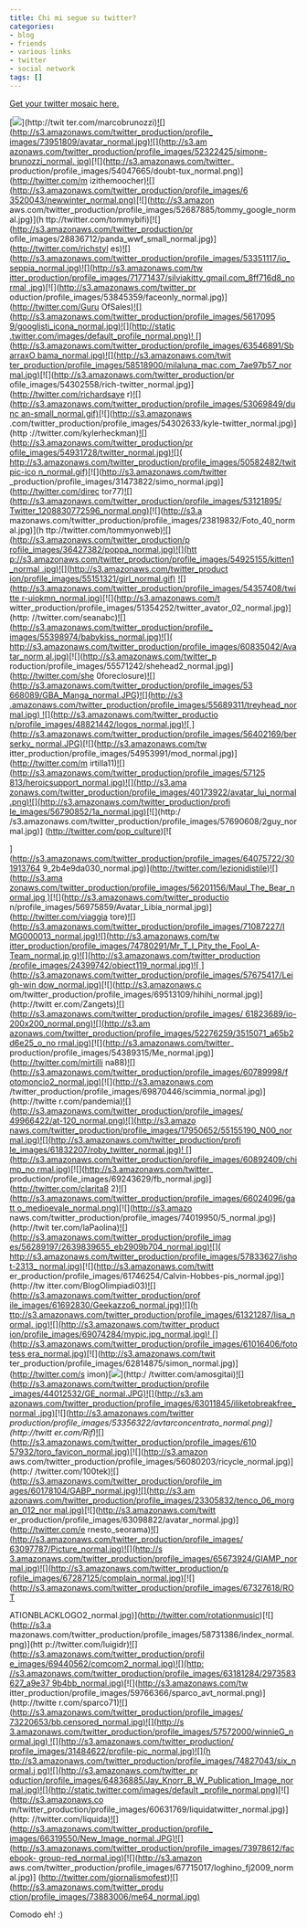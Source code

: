 ```yaml
---
title: Chi mi segue su twitter?
categories:
- blog
- friends
- various links
- twitter
- social network
tags: []
---
```

[Get your twitter mosaic here.](http://sxoop.com/twitter/mosaic.pl)

[![](http://static.twitter.com/images/default_profile_normal.png)](http://twit
ter.com/marcobrunozzi)[![](http://s3.amazonaws.com/twitter_production/profile_
images/73951809/avatar_normal.jpg)](http://twitter.com/gwave)[![](http://s3.am
azonaws.com/twitter_production/profile_images/52322425/simone-brunozzi_normal.
jpg)](http://twitter.com/simone_brunozzi)[![](http://s3.amazonaws.com/twitter_
production/profile_images/54047665/doubt-tux_normal.png)](http://twitter.com/m
izithemoocher)[![](http://s3.amazonaws.com/twitter_production/profile_images/6
3520043/newwinter_normal.png)](http://twitter.com/zshall)[![](http://s3.amazon
aws.com/twitter_production/profile_images/52687885/tommy_google_normal.jpg)](h
ttp://twitter.com/tommybifi)[![](http://s3.amazonaws.com/twitter_production/pr
ofile_images/28836712/panda_wwf_small_normal.jpg)](http://twitter.com/richstyl
es)[![](http://s3.amazonaws.com/twitter_production/profile_images/53351117/io_
seppia_normal.jpg)](http://twitter.com/jibbolo)[![](http://s3.amazonaws.com/tw
itter_production/profile_images/71771437/silviakitty_gmail.com_8ff716d8_normal
.jpg)](http://twitter.com/Silviakittys)[![](http://s3.amazonaws.com/twitter_pr
oduction/profile_images/53845359/faceonly_normal.jpg)](http://twitter.com/Guru
OfSales)[![](http://s3.amazonaws.com/twitter_production/profile_images/5617095
9/googlisti_icona_normal.jpg)](http://twitter.com/Googlisti)[![](http://static
.twitter.com/images/default_profile_normal.png)](http://twitter.com/huangws)[!
[](http://s3.amazonaws.com/twitter_production/profile_images/63546891/SbarraxO
bama_normal.jpg)](http://twitter.com/sbarrax)[![](http://s3.amazonaws.com/twit
ter_production/profile_images/58518900/milaluna_mac.com_7ae97b57_normal.jpg)](
http://twitter.com/milaluna)[![](http://s3.amazonaws.com/twitter_production/pr
ofile_images/54302558/rich-twitter_normal.jpg)](http://twitter.com/richardsaye
r)[![](http://s3.amazonaws.com/twitter_production/profile_images/53069849/dunc
an-small_normal.gif)](http://twitter.com/DuncanCarver)[![](http://s3.amazonaws
.com/twitter_production/profile_images/54302633/kyle-twitter_normal.jpg)](http
://twitter.com/kylerheckman)[![](http://s3.amazonaws.com/twitter_production/pr
ofile_images/54931728/twitter_normal.jpg)](http://twitter.com/Pseudorant)[![](
http://s3.amazonaws.com/twitter_production/profile_images/50582482/twitpic-ico
n_normal.gif)](http://twitter.com/TwitPic)[![](http://s3.amazonaws.com/twitter
_production/profile_images/31473822/simo_normal.jpg)](http://twitter.com/direc
tor77)[![](http://s3.amazonaws.com/twitter_production/profile_images/53121895/
Twitter_1208830772596_normal.png)](http://twitter.com/1000000)[![](http://s3.a
mazonaws.com/twitter_production/profile_images/23819832/Foto_40_normal.jpg)](h
ttp://twitter.com/tommyonweb)[![](http://s3.amazonaws.com/twitter_production/p
rofile_images/36427382/poppa_normal.jpg)](http://twitter.com/poppa254)[![](htt
p://s3.amazonaws.com/twitter_production/profile_images/54925155/kitten1_normal
.jpg)](http://twitter.com/svarogg)[![](http://s3.amazonaws.com/twitter_product
ion/profile_images/55151321/girl_normal.gif)](http://twitter.com/UnpopularMan)
[![](http://s3.amazonaws.com/twitter_production/profile_images/54357408/twitte
r-uiokmn_normal.jpg)](http://twitter.com/uiokmn)[![](http://s3.amazonaws.com/t
witter_production/profile_images/51354252/twitter_avator_02_normal.jpg)](http:
//twitter.com/seanabc)[![](http://s3.amazonaws.com/twitter_production/profile_
images/55398974/babykiss_normal.jpg)](http://twitter.com/XilomoparkYouth)[![](
http://s3.amazonaws.com/twitter_production/profile_images/60835042/Avatar_norm
al.jpg)](http://twitter.com/Clockwise75)[![](http://s3.amazonaws.com/twitter_p
roduction/profile_images/55571242/shehead2_normal.jpg)](http://twitter.com/she
0foreclosure)[![](http://s3.amazonaws.com/twitter_production/profile_images/53
668089/GBA_Manga_normal.JPG)](http://twitter.com/GBA_mediamondo)[![](http://s3
.amazonaws.com/twitter_production/profile_images/55689311/treyhead_normal.jpg)
](http://twitter.com/mindmunity)[![](http://s3.amazonaws.com/twitter_productio
n/profile_images/48821442/logos_normal.jpg)](http://twitter.com/underpress)[![
](http://s3.amazonaws.com/twitter_production/profile_images/56402169/berserky_
normal.JPG)](http://twitter.com/DigitalFunTown)[![](http://s3.amazonaws.com/tw
itter_production/profile_images/54953991/mod_normal.jpg)](http://twitter.com/m
irtilla11)[![](http://s3.amazonaws.com/twitter_production/profile_images/57125
813/heroicsupport_normal.jpg)](http://twitter.com/LiquidWeb)[![](http://s3.ama
zonaws.com/twitter_production/profile_images/40173922/avatar_lui_normal.png)](
http://twitter.com/lalui)[![](http://s3.amazonaws.com/twitter_production/profi
le_images/56790852/1a_normal.jpg)](http://twitter.com/simplygiulia)[![](http:/
/s3.amazonaws.com/twitter_production/profile_images/57690608/2guy_normal.jpg)]
(http://twitter.com/pop_culture)[![<br />

](http://s3.amazonaws.com/twitter_production/profile_images/64075722/301913764
9_2b4e9da030_normal.jpg)](http://twitter.com/lezionidistile)[![](http://s3.ama
zonaws.com/twitter_production/profile_images/56201156/Maul_The_Bear_normal.jpg
)](http://twitter.com/chrislrob)[![](http://s3.amazonaws.com/twitter_productio
n/profile_images/56975859/Avatar_Libia_normal.jpg)](http://twitter.com/viaggia
tore)[![](http://s3.amazonaws.com/twitter_production/profile_images/71087227/I
MG000013_normal.jpg)](http://twitter.com/Elleh)[![](http://s3.amazonaws.com/tw
itter_production/profile_images/74780291/Mr_T_I_Pity_the_Fool_A-Team_normal.jp
g)](http://twitter.com/mikedoe)[![](http://s3.amazonaws.com/twitter_production
/profile_images/24399742/object119_normal.jpg)](http://twitter.com/theblog)[![
](http://s3.amazonaws.com/twitter_production/profile_images/57675417/Leigh-win
dow_normal.jpg)](http://twitter.com/raiseyoursights)[![](http://s3.amazonaws.c
om/twitter_production/profile_images/69513109/hihihi_normal.jpg)](http://twitt
er.com/Zangets)[![](http://s3.amazonaws.com/twitter_production/profile_images/
61823689/io-200x200_normal.png)](http://twitter.com/alienoia)[![](http://s3.am
azonaws.com/twitter_production/profile_images/52276259/3515071_a65b2d6e25_o_no
rmal.jpg)](http://twitter.com/giuliastro)[![](http://s3.amazonaws.com/twitter_
production/profile_images/54389315/Me_normal.jpg)](http://twitter.com/mirtilli
na88)[![](http://s3.amazonaws.com/twitter_production/profile_images/60789998/f
otomoncio2_normal.jpg)](http://twitter.com/moncio)[![](http://s3.amazonaws.com
/twitter_production/profile_images/69870446/scimmia_normal.jpg)](http://twitte
r.com/pandemia)[![](http://s3.amazonaws.com/twitter_production/profile_images/
49966422/at-120_normal.png)](http://twitter.com/TomBolini)[![](http://s3.amazo
naws.com/twitter_production/profile_images/17950652/55155190_N00_normal.jpg)](
http://twitter.com/lafra)[![](http://s3.amazonaws.com/twitter_production/profi
le_images/61832207/roby_twitter_normal.jpg)](http://twitter.com/desireclery)[!
[](http://s3.amazonaws.com/twitter_production/profile_images/60892409/chimp_no
rmal.jpg)](http://twitter.com/gcrescente)[![](http://s3.amazonaws.com/twitter_
production/profile_images/69243629/fb_normal.jpg)](http://twitter.com/clarita8
2)[![](http://s3.amazonaws.com/twitter_production/profile_images/66024096/gatt
o_medioevale_normal.png)](http://twitter.com/l_allegrucci)[![](http://s3.amazo
naws.com/twitter_production/profile_images/74019950/5_normal.jpg)](http://twit
ter.com/laPaolina)[![](http://s3.amazonaws.com/twitter_production/profile_imag
es/56289197/2639839655_eb2909b704_normal.jpg)](http://twitter.com/hikari)[![](
http://s3.amazonaws.com/twitter_production/profile_images/57833627/ishot-2313_
normal.jpg)](http://twitter.com/giorgiotave)[![](http://s3.amazonaws.com/twitt
er_production/profile_images/61746254/Calvin-Hobbes-pis_normal.jpg)](http://tw
itter.com/BlogOlimpiadi03)[![](http://s3.amazonaws.com/twitter_production/prof
ile_images/61692830/Geekazzo6_normal.jpg)](http://twitter.com/Geekazzo6)[![](h
ttp://s3.amazonaws.com/twitter_production/profile_images/61321287/lisa_normal.
jpg)](http://twitter.com/_arianna)[![](http://s3.amazonaws.com/twitter_product
ion/profile_images/69074284/mypic.jpg_normal.jpg)](http://twitter.com/Elyla)[!
[](http://s3.amazonaws.com/twitter_production/profile_images/61016406/fototess
era_normal.jpg)](http://twitter.com/kiaretta)[![](http://s3.amazonaws.com/twit
ter_production/profile_images/62814875/simon_normal.jpg)](http://twitter.com/s
imon)[![](http://static.twitter.com/images/default_profile_normal.png)](http:/
/twitter.com/amosgitai)[![](http://s3.amazonaws.com/twitter_production/profile
_images/44012532/GE_normal.JPG)](http://twitter.com/gerryadi)[![](http://s3.am
azonaws.com/twitter_production/profile_images/63011845/iliketobreakfree_normal
.jpg)](http://twitter.com/LikeToBreakFree)[![](http://s3.amazonaws.com/twitter
_production/profile_images/53356322/avtarconcentrato_normal.png)](http://twitt
er.com/Rif_)[![](http://s3.amazonaws.com/twitter_production/profile_images/610
57932/toro_favicon_normal.jpg)](http://twitter.com/sicos)[![](http://s3.amazon
aws.com/twitter_production/profile_images/56080203/ricycle_normal.jpg)](http:/
/twitter.com/100tek)[![](http://s3.amazonaws.com/twitter_production/profile_im
ages/60178104/GABP_normal.jpg)](http://twitter.com/lestrisce)[![](http://s3.am
azonaws.com/twitter_production/profile_images/23305832/tenco_06_morgan_012_nor
mal.jpg)](http://twitter.com/andrea_gentili)[![](http://s3.amazonaws.com/twitt
er_production/profile_images/63098822/avatar_normal.jpg)](http://twitter.com/e
rnesto_seorama)[![](http://s3.amazonaws.com/twitter_production/profile_images/
63097787/Picture_normal.jpg)](http://twitter.com/martino_seorama)[![](http://s
3.amazonaws.com/twitter_production/profile_images/65673924/GIAMP_normal.jpg)](
http://twitter.com/lupotenax)[![](http://s3.amazonaws.com/twitter_production/p
rofile_images/67287125/complain_normal.jpg)](http://twitter.com/YoMeQuejo)[![]
(http://s3.amazonaws.com/twitter_production/profile_images/67327618/ROT<br />

ATIONBLACKLOGO2_normal.jpg)](http://twitter.com/rotationmusic)[![](http://s3.a
mazonaws.com/twitter_production/profile_images/58731386/index_normal.png)](htt
p://twitter.com/luigidr)[![](http://s3.amazonaws.com/twitter_production/profil
e_images/69440562/comcom2_normal.jpg)](http://twitter.com/forinicom)[![](http:
//s3.amazonaws.com/twitter_production/profile_images/63181284/2973583627_a9e37
9b4bb_normal.jpg)](http://twitter.com/Stefigno)[![](http://s3.amazonaws.com/tw
itter_production/profile_images/59766366/sparco_avt_normal.png)](http://twitte
r.com/sparco71)[![](http://s3.amazonaws.com/twitter_production/profile_images/
73220653/bb.censored_normal.jpg)](http://twitter.com/brooksbayne)[![](http://s
3.amazonaws.com/twitter_production/profile_images/57572000/winnieG_normal.jpg)
](http://twitter.com/dadevoti)[![](http://s3.amazonaws.com/twitter_production/
profile_images/31484622/profile-pic_normal.jpg)](http://twitter.com/aVg)[![](h
ttp://s3.amazonaws.com/twitter_production/profile_images/74827043/six_normal.j
pg)](http://twitter.com/stephenkruiser)[![](http://s3.amazonaws.com/twitter_pr
oduction/profile_images/64836885/Jay_Knorr_B_W_Publication_Image_normal.jpg)](
http://twitter.com/auburnalprops)[![](http://static.twitter.com/images/default
_profile_normal.png)](http://twitter.com/RogerBuck)[![](http://s3.amazonaws.co
m/twitter_production/profile_images/60631769/liquidatwitter_normal.jpg)](http:
//twitter.com/liquida)[![](http://s3.amazonaws.com/twitter_production/profile_
images/66319550/New_Image_normal.JPG)](http://twitter.com/cequitysolution)[![]
(http://s3.amazonaws.com/twitter_production/profile_images/73978612/facebook-
group-red_normal.jpg)](http://twitter.com/RomagnaBizClub)[![](http://s3.amazon
aws.com/twitter_production/profile_images/67715017/loghino_fj2009_normal.jpg)]
(http://twitter.com/giornalismofest)[![](http://s3.amazonaws.com/twitter_produ
ction/profile_images/73883006/me64_normal.jpg)](http://twitter.com/Zenion)

Comodo eh! :)

